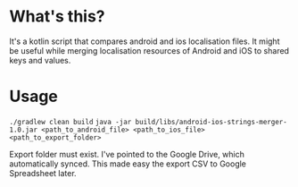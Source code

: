 # What's this?
It's a kotlin script that compares android and ios localisation files. It might be useful while merging localisation resources of Android and iOS to shared keys and values.

# Usage
`./gradlew clean build`
`java -jar build/libs/android-ios-strings-merger-1.0.jar <path_to_android_file> <path_to_ios_file> <path_to_export_folder>`

Export folder must exist. I've pointed to the Google Drive, which automatically synced. This made easy the export CSV to Google Spreadsheet later.
